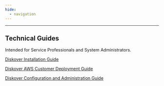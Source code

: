 ```yaml
---
hide:
  - navigation
---
```


___
## Technical Guides

Intended for Service Professionals and System Administrators.

[Diskover Installation Guide](https://docs.diskoverdata.com/diskover_installation_guide/)

[Diskover AWS Customer Deployment Guide](https://docs.diskoverdata.com/diskover_aws_deployment_guide/)

[Diskover Configuration and Administration Guide](https://docs.diskoverdata.com/diskover_configuration_and_administration_guide/)
